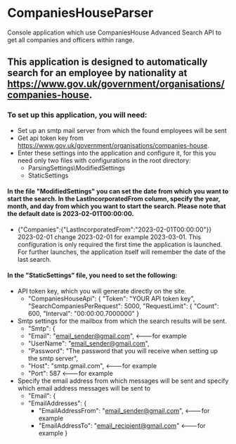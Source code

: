 # CompaniesHouseParser
Console application which use CompaniesHouse Advanced Search API to get all companies and officers within range.

## This application is designed to automatically search for an employee by nationality at https://www.gov.uk/government/organisations/companies-house.

### To set up this application, you will need:
- Set up an smtp mail server from which the found employees will be sent
- Get api token key from https://www.gov.uk/government/organisations/companies-house.
- Enter these settings into the application and configure it, for this you need only two files with configurations in the root directory:
  - ParsingSettings\ModifiedSettings
  - StaticSettings
  
#### In the file "ModifiedSettings" you can set the date from which you want to start the search. In the LastIncorporatedFrom column, specify the year, month, and day from which you want to start the search. Please note that the default date is 2023-02-01T00:00:00. 
 - {"Companies":{"LastIncorporatedFrom":"2023-02-01T00:00:00"}} 2023-02-01 change 2023-02-01 for example 2023-03-01.
This configuration is only required the first time the application is launched. For further launches, the application itself will remember the date of the last search.

#### In the "StaticSettings" file, you need to set the following: 
- API token key, which you will generate directly on the site.
  - "CompaniesHouseApi": {
	"Token": "YOUR API token key",
    "SearchCompaniesPerRequest": 5000,
    "RequestLimit": {
      "Count": 600,
      "Interval": "00:00:00.7000000"
    }
- Smtp settings for the mailbox from which the search results will be sent.
  - "Smtp": {
   - "Email": "email_sender@gmail.com", <---for example
   - "UserName": "email_sender@gmail.com",
   - "Password": "The password that you will receive when setting up the smtp server",
   - "Host": "smtp.gmail.com", <---for example
   - "Port": 587 <---for example
- Specify the email address from which messages will be sent and specify which email address messages will be sent to
  - "Email": {
   - "EmailAddresses": {
     - "EmailAddressFrom": "email_sender@gmail.com", <---for example
     - "EmailAddressTo": "email_recipient@gmail.com" <---for example
    }